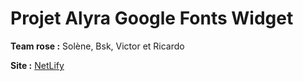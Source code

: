 # Projet Alyra Google Fonts Widget

**Team rose :** Solène, Bsk, Victor et Ricardo

**Site :** [NetLify](https://google-fonts-pink-team.netlify.app/)
